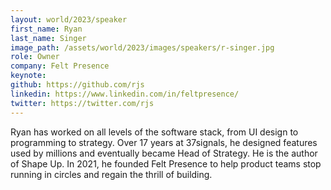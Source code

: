 ```yaml
---
layout: world/2023/speaker
first_name: Ryan
last_name: Singer
image_path: /assets/world/2023/images/speakers/r-singer.jpg
role: Owner
company: Felt Presence
keynote:
github: https://github.com/rjs
linkedin: https://www.linkedin.com/in/feltpresence/
twitter: https://twitter.com/rjs
---
```


Ryan has worked on all levels of the software stack, from UI design to programming to strategy. Over 17 years at 37signals, he designed features used by millions and eventually became Head of Strategy. He is the author of Shape Up. In 2021, he founded Felt Presence to help product teams stop running in circles and regain the thrill of building.
